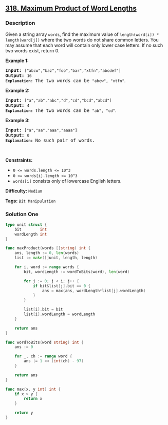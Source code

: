 ## [318. Maximum Product of Word Lengths](https://leetcode.com/problems/maximum-product-of-word-lengths/)

### Description

<p>Given a string array <code>words</code>, find the maximum value of <code>length(word[i]) * length(word[j])</code> where the two words do not share common letters. You may assume that each word will contain only lower case letters. If no such two words exist, return 0.</p>

<p><b>Example 1:</b></p>

<pre>
<b>Input:</b> <code>[&quot;abcw&quot;,&quot;baz&quot;,&quot;foo&quot;,&quot;bar&quot;,&quot;xtfn&quot;,&quot;abcdef&quot;]</code>
<b>Output: </b><code>16
<strong>Explanation: </strong></code>The two words can be <code>&quot;abcw&quot;, &quot;xtfn&quot;</code><span style="font-family: sans-serif, Arial, Verdana, &quot;Trebuchet MS&quot;;">.</span></pre>

<p><b>Example 2:</b></p>

<pre>
<b>Input:</b> <code>[&quot;a&quot;,&quot;ab&quot;,&quot;abc&quot;,&quot;d&quot;,&quot;cd&quot;,&quot;bcd&quot;,&quot;abcd&quot;]</code>
<b>Output: </b><code>4
<strong>Explanation: </strong></code>The two words can be <code>&quot;ab&quot;, &quot;cd&quot;</code><span style="font-family: sans-serif, Arial, Verdana, &quot;Trebuchet MS&quot;;">.</span></pre>

<p><b>Example 3:</b></p>

<pre>
<b>Input:</b> <code>[&quot;a&quot;,&quot;aa&quot;,&quot;aaa&quot;,&quot;aaaa&quot;]</code>
<b>Output: </b><code>0
<strong>Explanation: </strong></code>No such pair of words.
</pre>

<p>&nbsp;</p>
<p><strong>Constraints:</strong></p>

<ul>
	<li><code>0 &lt;= words.length &lt;= 10^3</code></li>
	<li><code>0 &lt;= words[i].length &lt;= 10^3</code></li>
	<li><code>words[i]</code> consists only of lowercase English letters.</li>
</ul>

**Difficulty:** `Medium`

**Tags:** `Bit Manipulation`

### Solution One

```go
type unit struct {
	bit        int
	wordLength int
}

func maxProduct(words []string) int {
	ans, length := 0, len(words)
	list := make([]unit, length, length)

	for i, word := range words {
		bit, wordLength := wordToBits(word), len(word)

		for j := 0; j < i; j++ {
			if bit&list[j].bit == 0 {
				ans = max(ans, wordLength*list[j].wordLength)
			}
		}

		list[i].bit = bit
		list[i].wordLength = wordLength
	}

	return ans
}

func wordToBits(word string) int {
	ans := 0

	for _, ch := range word {
		ans |= 1 << (int(ch) - 97)
	}

	return ans
}

func max(x, y int) int {
	if x > y {
		return x
	}

	return y
}
```
